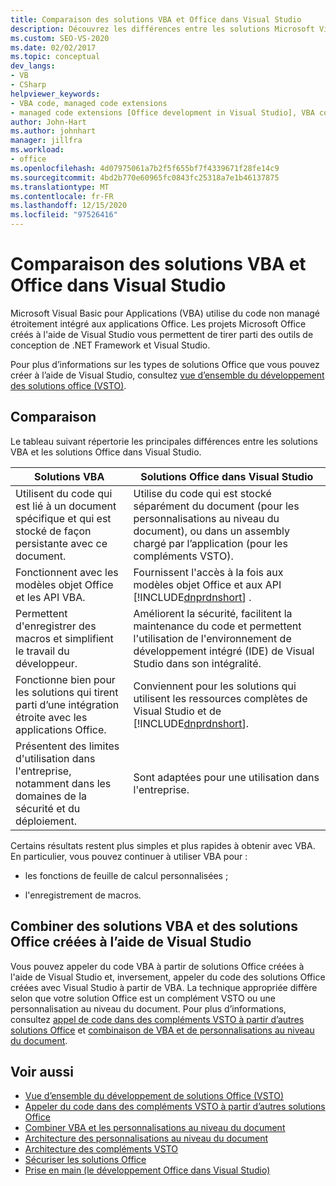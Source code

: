 ```yaml
---
title: Comparaison des solutions VBA et Office dans Visual Studio
description: Découvrez les différences entre les solutions Microsoft Visual Basic pour Applications (VBA) et Microsoft Office dans Visual Studio.
ms.custom: SEO-VS-2020
ms.date: 02/02/2017
ms.topic: conceptual
dev_langs:
- VB
- CSharp
helpviewer_keywords:
- VBA code, managed code extensions
- managed code extensions [Office development in Visual Studio], VBA compared to
author: John-Hart
ms.author: johnhart
manager: jillfra
ms.workload:
- office
ms.openlocfilehash: 4d07975061a7b2f5f655bf7f4339671f28fe14c9
ms.sourcegitcommit: 4bd2b770e60965fc0843fc25318a7e1b46137875
ms.translationtype: MT
ms.contentlocale: fr-FR
ms.lasthandoff: 12/15/2020
ms.locfileid: "97526416"
---
```

# <a name="vba-and-office-solutions-in-visual-studio-compared"></a>Comparaison des solutions VBA et Office dans Visual Studio
  Microsoft Visual Basic pour Applications (VBA) utilise du code non managé étroitement intégré aux applications Office. Les projets Microsoft Office créés à l'aide de Visual Studio vous permettent de tirer parti des outils de conception de .NET Framework et Visual Studio.

 Pour plus d’informations sur les types de solutions Office que vous pouvez créer à l’aide de Visual Studio, consultez [vue d’ensemble du développement des solutions office &#40;VSTO&#41;](../vsto/office-solutions-development-overview-vsto.md).

## <a name="comparison"></a>Comparaison
 Le tableau suivant répertorie les principales différences entre les solutions VBA et les solutions Office dans Visual Studio.

|Solutions VBA|Solutions Office dans Visual Studio|
|-------------------|---------------------------------------|
|Utilisent du code qui est lié à un document spécifique et qui est stocké de façon persistante avec ce document.|Utilise du code qui est stocké séparément du document (pour les personnalisations au niveau du document), ou dans un assembly chargé par l’application (pour les compléments VSTO).|
|Fonctionnent avec les modèles objet Office et les API VBA.|Fournissent l'accès à la fois aux modèles objet Office et aux API [!INCLUDE[dnprdnshort](../sharepoint/includes/dnprdnshort-md.md)] .|
|Permettent d'enregistrer des macros et simplifient le travail du développeur.|Améliorent la sécurité, facilitent la maintenance du code et permettent l'utilisation de l'environnement de développement intégré (IDE) de Visual Studio dans son intégralité.|
|Fonctionne bien pour les solutions qui tirent parti d’une intégration étroite avec les applications Office.|Conviennent pour les solutions qui utilisent les ressources complètes de Visual Studio et de [!INCLUDE[dnprdnshort](../sharepoint/includes/dnprdnshort-md.md)].|
|Présentent des limites d'utilisation dans l'entreprise, notamment dans les domaines de la sécurité et du déploiement.|Sont adaptées pour une utilisation dans l'entreprise.|

 Certains résultats restent plus simples et plus rapides à obtenir avec VBA. En particulier, vous pouvez continuer à utiliser VBA pour :

- les fonctions de feuille de calcul personnalisées ;

- l'enregistrement de macros.

## <a name="combine-vba-solutions-and-office-solutions-created-by-using-visual-studio"></a>Combiner des solutions VBA et des solutions Office créées à l’aide de Visual Studio
 Vous pouvez appeler du code VBA à partir de solutions Office créées à l'aide de Visual Studio et, inversement, appeler du code des solutions Office créées avec Visual Studio à partir de VBA. La technique appropriée diffère selon que votre solution Office est un complément VSTO ou une personnalisation au niveau du document. Pour plus d’informations, consultez [appel de code dans des compléments VSTO à partir d’autres solutions Office](../vsto/calling-code-in-vsto-add-ins-from-other-office-solutions.md) et [combinaison de VBA et de personnalisations au niveau du document](../vsto/combining-vba-and-document-level-customizations.md).

## <a name="see-also"></a>Voir aussi
- [Vue d’ensemble du développement de solutions Office &#40;VSTO&#41;](../vsto/office-solutions-development-overview-vsto.md)
- [Appeler du code dans des compléments VSTO à partir d’autres solutions Office](../vsto/calling-code-in-vsto-add-ins-from-other-office-solutions.md)
- [Combiner VBA et les personnalisations au niveau du document](../vsto/combining-vba-and-document-level-customizations.md)
- [Architecture des personnalisations au niveau du document](../vsto/architecture-of-document-level-customizations.md)
- [Architecture des compléments VSTO](../vsto/architecture-of-vsto-add-ins.md)
- [Sécuriser les solutions Office](../vsto/securing-office-solutions.md)
- [Prise en main &#40;le développement Office dans Visual Studio&#41;](../vsto/getting-started-office-development-in-visual-studio.md)

